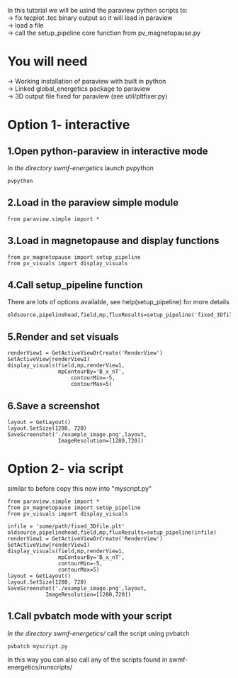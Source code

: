 In this tutorial we will be usind the paraview python scripts to:  
    -> fix tecplot .tec binary output so it will load in paraview  
    -> load a file  
    -> call the setup_pipeline core function from pv_magnetopause.py

You will need
=============
-> Working installation of paraview with built in python  
-> Linked global_energetics package to paraview  
-> 3D output file fixed for paraview (see util/pltfixer.py)

Option 1- interactive
=====================
1.Open python-paraview in interactive mode
------------------------------------------
*In the directory swmf-energetics* launch pvpython
```
pvpython
```
2.Load in the paraview simple module
------------------------------------
```
from paraview.simple import *
```
3.Load in magnetopause and display functions
--------------------------------------------
```
from pv_magnetopause import setup_pipeline
from pv_visuals import display_visuals
```
4.Call setup_pipeline function
------------------------------
There are lots of options available, see help(setup_pipeline) for more details
```
oldsource,pipelinehead,field,mp,fluxResults=setup_pipeline('fixed_3Dfile.plt')
```
5.Render and set visuals
------------------------
```
renderView1 = GetActiveViewOrCreate('RenderView')
SetActiveView(renderView1)
display_visuals(field,mp,renderView1,
                mpContourBy='B_x_nT',
                    contourMin=-5,
                    contourMax=5)
```
6.Save a screenshot
-------------------
```
layout = GetLayout()
layout.SetSize(1280, 720)
SaveScreenshot('./example_image.png',layout,
                ImageResolution=[1280,720])
```

Option 2- via script
====================
similar to before copy this now into "myscript.py"
```
from paraview.simple import *
from pv_magnetopause import setup_pipeline
from pv_visuals import display_visuals
 
infile = 'some/path/fixed_3Dfile.plt'
oldsource,pipelinehead,field,mp,fluxResults=setup_pipeline(infile)
renderView1 = GetActiveViewOrCreate('RenderView')
SetActiveView(renderView1)
display_visuals(field,mp,renderView1,
                mpContourBy='B_x_nT',
                contourMin=-5,
                contourMax=5)
layout = GetLayout()
layout.SetSize(1280, 720)
SaveScreenshot('./example_image.png',layout,
            ImageResolution=[1280,720])
```
1.Call pvbatch mode with your script
------------------------------------
*In the directory swmf-energetics/* call the script using pvbatch
```
pvbatch myscript.py
```
In this way you can also call any of the scripts found in
swmf-energetics/runscripts/
